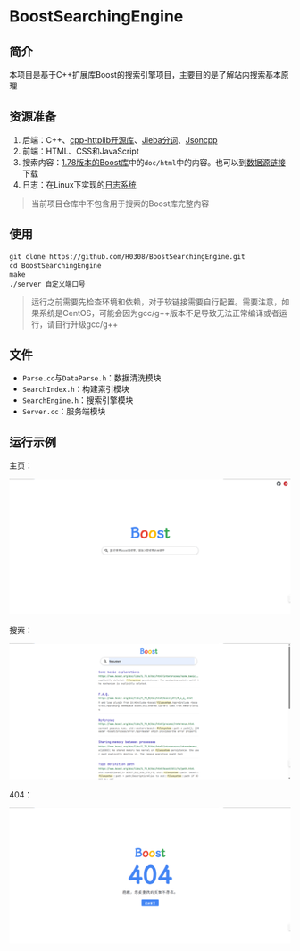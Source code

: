 # BoostSearchingEngine

## 简介

本项目是基于C++扩展库Boost的搜索引擎项目，主要目的是了解站内搜索基本原理

## 资源准备

1. 后端：C++、[cpp-httplib开源库](https://github.com/yhirose/cpp-httplib)、[Jieba分词](https://github.com/fxsjy/jieba)、[Jsoncpp](https://www.help-doc.top/%E5%85%B6%E5%AE%83/%E5%85%B3%E4%BA%8EJSONCPP%E5%BA%93/%E5%85%B3%E4%BA%8EJSONCPP%E5%BA%93.html#jsoncpp)
2. 前端：HTML、CSS和JavaScript
3. 搜索内容：[1.78版本的Boost库](https://archives.boost.io/release/1.78.0/source/)中的`doc/html`中的内容。也可以到[数据源链接](https://github.com/H0308/Boostv1.78)下载
4. 日志：在Linux下实现的[日志系统](https://www.help-doc.top/Linux/19.%20Linux%E7%BA%BF%E7%A8%8B/6.%20%E6%97%A5%E5%BF%97%E7%B3%BB%E7%BB%9F/6.%20%E6%97%A5%E5%BF%97%E7%B3%BB%E7%BB%9F.html#_1)

> 当前项目仓库中不包含用于搜索的Boost库完整内容

## 使用

```shell
git clone https://github.com/H0308/BoostSearchingEngine.git
cd BoostSearchingEngine
make
./server 自定义端口号
```

> 运行之前需要先检查环境和依赖，对于软链接需要自行配置。需要注意，如果系统是CentOS，可能会因为gcc/g\+\+版本不足导致无法正常编译或者运行，请自行升级gcc/g\+\+

## 文件

- `Parse.cc`与`DataParse.h`：数据清洗模块
- `SearchIndex.h`：构建索引模块
- `SearchEngine.h`：搜索引擎模块
- `Server.cc`：服务端模块

## 运行示例

主页：

![主页](README_Assets/image.png)

搜索：

![搜索](README_Assets/image1.png)

404：

![404](README_Assets/image2.png)